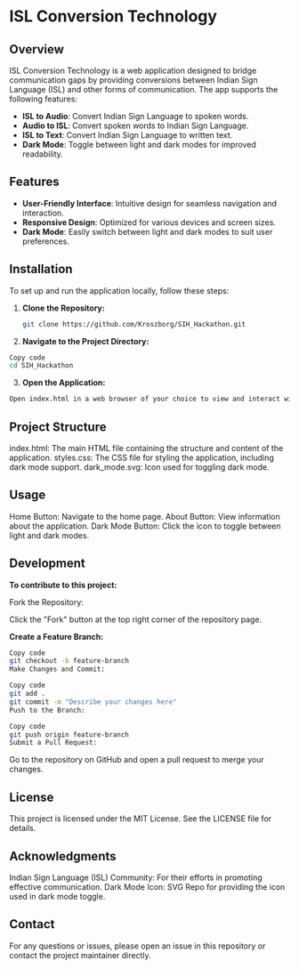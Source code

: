 # ISL Conversion Technology

## Overview

ISL Conversion Technology is a web application designed to bridge communication gaps by providing conversions between Indian Sign Language (ISL) and other forms of communication. The app supports the following features:

- **ISL to Audio**: Convert Indian Sign Language to spoken words.
- **Audio to ISL**: Convert spoken words to Indian Sign Language.
- **ISL to Text**: Convert Indian Sign Language to written text.
- **Dark Mode**: Toggle between light and dark modes for improved readability.

## Features

- **User-Friendly Interface**: Intuitive design for seamless navigation and interaction.
- **Responsive Design**: Optimized for various devices and screen sizes.
- **Dark Mode**: Easily switch between light and dark modes to suit user preferences.

## Installation

To set up and run the application locally, follow these steps:

1. **Clone the Repository:**

   ```bash
   git clone https://github.com/Kroszborg/SIH_Hackathon.git
   ```

2. **Navigate to the Project Directory:**

 ```bash
Copy code
cd SIH_Hackathon
 ```

3. **Open the Application:**

```bash
Open index.html in a web browser of your choice to view and interact with the application.
```

## Project Structure

index.html: The main HTML file containing the structure and content of the application.
styles.css: The CSS file for styling the application, including dark mode support.
dark_mode.svg: Icon used for toggling dark mode.

## Usage

Home Button: Navigate to the home page.
About Button: View information about the application.
Dark Mode Button: Click the icon to toggle between light and dark modes.

## Development

**To contribute to this project:**

Fork the Repository:

Click the "Fork" button at the top right corner of the repository page.

**Create a Feature Branch:**

```bash
Copy code
git checkout -b feature-branch
Make Changes and Commit:
```

```bash
Copy code
git add .
git commit -m "Describe your changes here"
Push to the Branch:
```

```bash
Copy code
git push origin feature-branch
Submit a Pull Request:
```

Go to the repository on GitHub and open a pull request to merge your changes.

## License
This project is licensed under the MIT License. See the LICENSE file for details.

## Acknowledgments
Indian Sign Language (ISL) Community: For their efforts in promoting effective communication.
Dark Mode Icon: SVG Repo for providing the icon used in dark mode toggle.

## Contact
For any questions or issues, please open an issue in this repository or contact the project maintainer directly.
